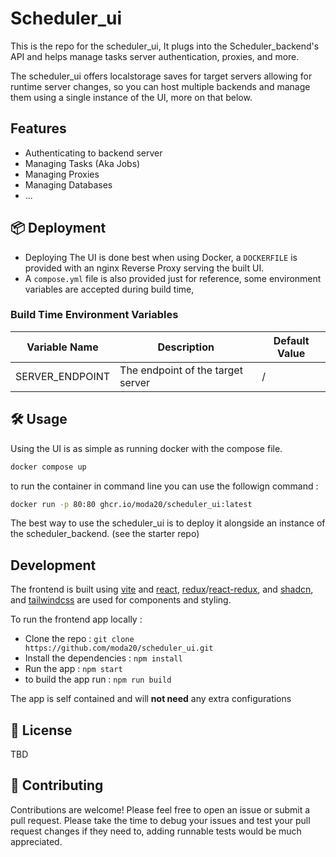 # Scheduler_ui

This is the repo for the scheduler_ui, It plugs into the Scheduler_backend's API and helps manage tasks
server authentication, proxies, and more.

The scheduler_ui offers localstorage saves for target servers allowing for runtime server changes, so you can host multiple backends 
and manage them using a single instance of the UI, more on that below. 


## Features

- Authenticating to backend server
- Managing Tasks (Aka Jobs)
- Managing Proxies
- Managing Databases
- ...

## 📦 Deployment

- Deploying The UI is done best when using Docker, a `DOCKERFILE` is provided with an nginx Reverse Proxy serving the built UI.
- A `compose.yml` file is also provided just for reference, some environment variables are accepted during build time,

### Build Time Environment Variables

| Variable Name                | Description                                                                          | Default Value     |
|------------------------------|--------------------------------------------------------------------------------------|-------------------|
| SERVER_ENDPOINT              | The endpoint of the target server                                                     | /                 |

## 🛠 Usage

Using the UI is as simple as running docker with the compose file.

```sh
docker compose up
```

to run the container in command line you can use the followign command :

```sh
docker run -p 80:80 ghcr.io/moda20/scheduler_ui:latest
```

The best way to use the scheduler_ui is to deploy it alongside an instance of the scheduler_backend. (see the starter repo)


## Development

The frontend is built using [vite](https://vite.dev/) and [react](https://react.dev/), [redux](https://redux.js.org/)/[react-redux](https://react-redux.js.org/), and [shadcn](https://ui.shadcn.com/), and [tailwindcss](https://tailwindcss.com/) are used for components and styling.

To run the frontend app locally :
- Clone the repo : `git clone https://github.com/moda20/scheduler_ui.git`
- Install the dependencies : `npm install`
- Run the app : `npm start`
- to build the app run : `npm run build`

The app is self contained and will **not need** any extra configurations


## 📝 License

TBD

## 🤝 Contributing

Contributions are welcome! Please feel free to open an issue or submit a pull request.
Please take the time to debug your issues and test your pull request changes if they need to, adding runnable tests
would be much appreciated. 

